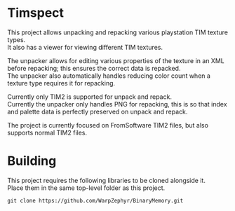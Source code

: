 # Timspect
This project allows unpacking and repacking various playstation TIM texture types.  
It also has a viewer for viewing different TIM textures.  

The unpacker allows for editing various properties of the texture in an XML before repacking; this ensures the correct data is repacked.  
The unpacker also automatically handles reducing color count when a texture type requires it for repacking.  

Currently only TIM2 is supported for unpack and repack.  
Currently the unpacker only handles PNG for repacking, this is so that index and palette data is perfectly preserved on unpack and repack.   

The project is currently focused on FromSoftware TIM2 files, but also supports normal TIM2 files.

# Building
This project requires the following libraries to be cloned alongside it.  
Place them in the same top-level folder as this project.  
```
git clone https://github.com/WarpZephyr/BinaryMemory.git  
```